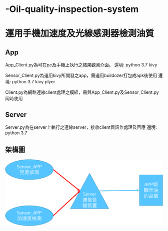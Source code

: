 # -Oil-quality-inspection-system

運用手機加速度及光線感測器檢測油質
==

App
--
  App_Client.py為可在pc及手機上執行之結果觀測介面。
  還境:
  python 3.7
  kivy
  
  Sensor_Client.py為運用kivy所開發之app，需運用buildozer打包成apk後使用
  還境:
  python 3.7
  kivy
  plyer
  
  Client.py為網路連線client處理之模組，需與App_Client.py及Sensor_Client.py同時使用
  
Server
--
  Server.py為在server上執行之連線server，接收cilent資訊作處理及回應
  還境:
  python 3.7
  
架構圖
--
![image](架構圖.png)

